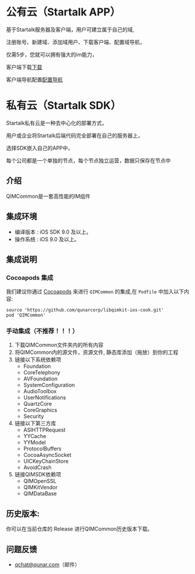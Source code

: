 公有云（Startalk APP）
=====
基于Startalk服务器及客户端，用户可建立属于自己的域,

注册账号、新建域、添加域用户、下载客户端、配置域导航，

仅需5步，您就可以拥有强大的im能力，

客户端下载[下载](https://im.qunar.com/new/#/download)

客户端导航配置[配置导航](https://im.qunar.com/new/#/platform/access_guide/manage_nav?id=manage_nav_mb)

私有云（Startalk SDK）
=====
Startalk私有云是一种去中心化的部署方式，

用户或企业将Startalk后端代码完全部署在自己的服务器上，

选择SDK嵌入自己的APP中，

每个公司都是一个单独的节点，每个节点独立运营，数据只保存在节点中

## 介绍

QIMCommon是一套高性能的IM组件

## 集成环境
* 编译版本 : iOS SDK 9.0 及以上。
* 操作系统 : iOS 9.0 及以上。

## 集成说明

### Cocoapods 集成

我们建议你通过 [Cocoapods](https://cocoapods.org/) 来进行 `QIMCommon` 的集成,在 `Podfile` 中加入以下内容:

```shell
source 'https://github.com/qunarcorp/libqimkit-ios-cook.git'
pod 'QIMCommon'
```

### 手动集成（不推荐！！！）

1. 下载QIMCommon文件夹内的所有内容
2. 将QIMCommon内的源文件，资源文件, 静态库添加（拖放）到你的工程
4. 链接以下系统依赖项
    * Foundation
    * CoreTelephony
    * AVFoundation
    * SystemConfiguration
    * AudioToolbox
    * UserNotifications
    * QuartzCore
    * CoreGraphics
    * Security
5. 链接以下第三方库
    * ASIHTTPRequest
    * YYCache
    * YYModel
    * ProtocolBuffers
    * CocoaAsyncSocket
    * UICKeyChainStore
    * AvoidCrash
6. 链接QIMSDK依赖项
    * QIMOpenSSL
    * QIMKitVendor
    * QIMDataBase
    
## 历史版本:
你可以在当前仓库的 Release 进行QIMCommon历史版本下载。
    
## 问题反馈

-   qchat@qunar.com（邮件）
